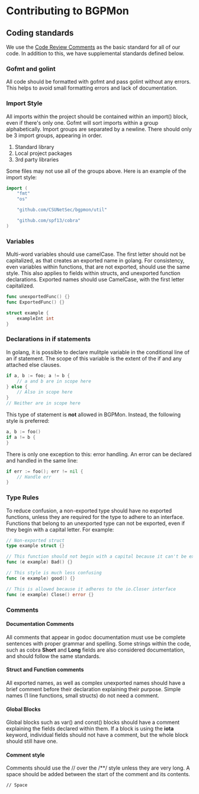 # Contributing to BGPMon
## Coding standards
We use the [Code Review Comments](https://github.com/golang/go/wiki/CodeReviewComments) as the basic standard for all of our code.
In addition to this, we have supplemental standards defined below.

### Gofmt and golint
All code should be formatted with gofmt and pass golint without any errors. This helps to avoid small formatting errors and lack
of documentation.

### Import Style
All imports within the project should be contained within an import() block, even if there's only one. Gofmt will sort imports
within a group alphabetically. Import groups are separated by a newline. There should only be 3 import groups, appearing in order.

1. Standard library
2. Local project packages
3. 3rd party libraries

Some files may not use all of the groups above. Here is an example of the import style:

```go
import (
    "fmt"
    "os"

    "github.com/CSUNetSec/bgpmon/util"

    "github.com/spf13/cobra"
)
```
    
### Variables
Multi-word variables should use camelCase. The first letter should not be capitalized, as that creates an exported name in golang.
For consistency, even variables within functions, that are not exported, should use the same style. This also applies to fields
within structs, and unexported function declarations. Exported names should use CamelCase, with the first letter capitalized.

```go
func unexportedFunc() {}
func ExportedFunc() {}

struct example {
    exampleInt int
}
```

### Declarations in if statements
In golang, it is possible to declare mulitple variable in the conditional line of an if statement. The scope of this variable 
is the extent of the if and any attached else clauses.

```go
if a, b := foo; a != b {
    // a and b are in scope here
} else {
    // Also in scope here
}
// Neither are in scope here
```

This type of statement is **not** allowed in BGPMon. Instead, the following style is preferred:

```go
a, b := foo()
if a != b {
}
```

There is only one exception to this: error handling. An error can be declared and handled in the same line:

```go
if err := foo(); err != nil {
    // Handle err
}
```

### Type Rules
To reduce confusion, a non-exported type should have no exported functions, unless they are required for the type to adhere
to an interface. Functions that belong to an unexported type can not be exported, even if they begin with a capital letter.
For example:

```go
// Non-exported struct
type example struct {}

// This function should not begin with a capital because it can't be exported
func (e example) Bad() {}

// This style is much less confusing
func (e example) good() {}

// This is allowed because it adheres to the io.Closer interface
func (e example) Close() error {}
```

### Comments
#### Documentation Comments
All comments that appear in godoc documentation must use be complete sentences with proper grammar and spelling. Some strings
within the code, such as cobra **Short** and **Long** fields are also considered documentation, and should follow the same
standards.
#### Struct and Function comments
All exported names, as well as complex unexported names should have a brief comment before their declaration explaining their
purpose. Simple names (1 line functions, small structs) do not need a comment.
#### Global Blocks
Global blocks such as var() and const() blocks should have a comment explaining the fields declared within them. If a block is
using the **iota** keyword, individual fields should not have a comment, but the whole block should still have one.
#### Comment style
Comments should use the // over the /**/ style unless they are very long. A space should be added between the start of the
comment and its contents.

    // Space


